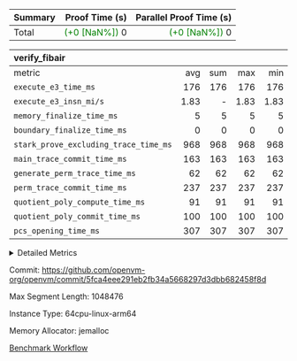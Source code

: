 | Summary | Proof Time (s) | Parallel Proof Time (s) |
|:---|---:|---:|
| Total | <span style='color: green'>(+0 [NaN%])</span> 0 | <span style='color: green'>(+0 [NaN%])</span> 0 |


| verify_fibair |||||
|:---|---:|---:|---:|---:|
|metric|avg|sum|max|min|
| `execute_e3_time_ms  ` |  176 |  176 |  176 |  176 |
| `execute_e3_insn_mi/s` |  1.83 | -          |  1.83 |  1.83 |
| `memory_finalize_time_ms` |  5 |  5 |  5 |  5 |
| `boundary_finalize_time_ms` |  0 |  0 |  0 |  0 |
| `stark_prove_excluding_trace_time_ms` |  968 |  968 |  968 |  968 |
| `main_trace_commit_time_ms` |  163 |  163 |  163 |  163 |
| `generate_perm_trace_time_ms` |  62 |  62 |  62 |  62 |
| `perm_trace_commit_time_ms` |  237 |  237 |  237 |  237 |
| `quotient_poly_compute_time_ms` |  91 |  91 |  91 |  91 |
| `quotient_poly_commit_time_ms` |  100 |  100 |  100 |  100 |
| `pcs_opening_time_ms ` |  307 |  307 |  307 |  307 |



<details>
<summary>Detailed Metrics</summary>

|  | verify_program_compile_ms | total_cells | stark_prove_excluding_trace_time_ms | quotient_poly_compute_time_ms | quotient_poly_commit_time_ms | perm_trace_commit_time_ms | pcs_opening_time_ms | main_trace_commit_time_ms | app proof_time_ms |
| --- | --- | --- | --- | --- | --- | --- | --- | --- |
|  | 7 | 65,536 | 40 | 1 | 6 | 0 | 25 | 7 | 2,212 | 

| air_name | rows | quotient_deg | main_cols | interactions | constraints | cells |
| --- | --- | --- | --- | --- | --- | --- |
| AccessAdapterAir<2> |  | 2 |  | 5 | 14 |  | 
| AccessAdapterAir<4> |  | 2 |  | 5 | 14 |  | 
| AccessAdapterAir<8> |  | 2 |  | 5 | 14 |  | 
| FibonacciAir | 32,768 | 1 | 2 |  | 5 | 65,536 | 
| FriReducedOpeningAir |  | 2 |  | 39 | 90 |  | 
| JalRangeCheckAir |  | 2 |  | 9 | 17 |  | 
| NativePoseidon2Air<BabyBearParameters>, 1> |  | 2 |  | 136 | 631 |  | 
| PhantomAir |  | 1 |  | 3 | 6 |  | 
| ProgramAir |  | 1 |  | 1 | 4 |  | 
| VariableRangeCheckerAir |  | 1 |  | 1 | 4 |  | 
| VmAirWrapper<AluNativeAdapterAir, FieldArithmeticCoreAir> |  | 2 |  | 15 | 34 |  | 
| VmAirWrapper<BranchNativeAdapterAir, BranchEqualCoreAir<1> |  | 2 |  | 11 | 30 |  | 
| VmAirWrapper<NativeAdapterAir<2, 0>, PublicValuesCoreAir> |  | 2 |  | 11 | 34 |  | 
| VmAirWrapper<NativeLoadStoreAdapterAir<1>, NativeLoadStoreCoreAir<1> |  | 2 |  | 15 | 26 |  | 
| VmAirWrapper<NativeLoadStoreAdapterAir<4>, NativeLoadStoreCoreAir<4> |  | 2 |  | 15 | 26 |  | 
| VmAirWrapper<NativeVectorizedAdapterAir<4>, FieldExtensionCoreAir> |  | 2 |  | 15 | 34 |  | 
| VmConnectorAir |  | 1 |  | 5 | 13 |  | 
| VolatileBoundaryAir |  | 2 |  | 7 | 22 |  | 

| group | tracegen_time_ms | total_cells | stark_prove_excluding_trace_time_ms | quotient_poly_compute_time_ms | quotient_poly_commit_time_ms | perm_trace_commit_time_ms | pcs_opening_time_ms | memory_finalize_time_ms | main_trace_commit_time_ms | insns | generate_perm_trace_time_ms | fri.log_blowup | execute_e3_time_ms | execute_e3_insn_mi/s | boundary_finalize_time_ms |
| --- | --- | --- | --- | --- | --- | --- | --- | --- | --- | --- | --- | --- | --- | --- | --- |
| verify_fibair | 47 | 84,454,586 | 968 | 91 | 100 | 237 | 307 | 5 | 163 | 322,679 | 62 | 1 | 176 | 1.83 | 0 | 

| group | air_name | rows | prep_cols | perm_cols | main_cols | cells |
| --- | --- | --- | --- | --- | --- | --- |
| verify_fibair | AccessAdapterAir<2> | 131,072 |  | 24 | 11 | 4,587,520 | 
| verify_fibair | AccessAdapterAir<4> | 65,536 |  | 24 | 13 | 2,424,832 | 
| verify_fibair | AccessAdapterAir<8> | 128 |  | 24 | 17 | 5,248 | 
| verify_fibair | FriReducedOpeningAir | 2,048 |  | 160 | 27 | 382,976 | 
| verify_fibair | JalRangeCheckAir | 32,768 |  | 40 | 12 | 1,703,936 | 
| verify_fibair | NativePoseidon2Air<BabyBearParameters>, 1> | 32,768 |  | 548 | 398 | 30,998,528 | 
| verify_fibair | PhantomAir | 16,384 |  | 16 | 6 | 360,448 | 
| verify_fibair | ProgramAir | 8,192 |  | 8 | 10 | 147,456 | 
| verify_fibair | VariableRangeCheckerAir | 262,144 | 2 | 8 | 1 | 2,359,296 | 
| verify_fibair | VmAirWrapper<AluNativeAdapterAir, FieldArithmeticCoreAir> | 262,144 |  | 64 | 29 | 24,379,392 | 
| verify_fibair | VmAirWrapper<BranchNativeAdapterAir, BranchEqualCoreAir<1> | 32,768 |  | 48 | 23 | 2,326,528 | 
| verify_fibair | VmAirWrapper<NativeLoadStoreAdapterAir<1>, NativeLoadStoreCoreAir<1> | 65,536 |  | 64 | 21 | 5,570,560 | 
| verify_fibair | VmAirWrapper<NativeLoadStoreAdapterAir<4>, NativeLoadStoreCoreAir<4> | 32,768 |  | 64 | 27 | 2,981,888 | 
| verify_fibair | VmAirWrapper<NativeVectorizedAdapterAir<4>, FieldExtensionCoreAir> | 32,768 |  | 64 | 38 | 3,342,336 | 
| verify_fibair | VmConnectorAir | 2 | 1 | 24 | 5 | 58 | 
| verify_fibair | VolatileBoundaryAir | 65,536 |  | 32 | 12 | 2,883,584 | 

| group | trace_height_constraint | weighted_sum | threshold |
| --- | --- | --- | --- |
| verify_fibair | 0 | 1,085,444 | 2,013,265,921 | 
| verify_fibair | 1 | 5,411,200 | 2,013,265,921 | 
| verify_fibair | 2 | 542,722 | 2,013,265,921 | 
| verify_fibair | 3 | 5,476,612 | 2,013,265,921 | 
| verify_fibair | 4 | 65,536 | 2,013,265,921 | 
| verify_fibair | 5 | 12,851,850 | 2,013,265,921 | 

| trace_height_constraint | threshold |
| --- | --- |
| 0 | 2,013,265,921 | 

</details>


Commit: https://github.com/openvm-org/openvm/commit/5fca4eee291eb2fb34a5668297d3dbb682458f8d

Max Segment Length: 1048476

Instance Type: 64cpu-linux-arm64

Memory Allocator: jemalloc

[Benchmark Workflow](https://github.com/openvm-org/openvm/actions/runs/16356192834)
